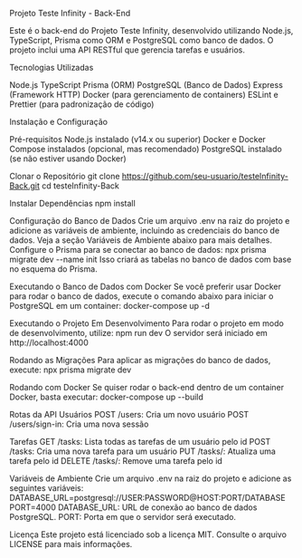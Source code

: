 Projeto Teste Infinity - Back-End

Este é o back-end do Projeto Teste Infinity, desenvolvido utilizando Node.js, TypeScript, Prisma como ORM e PostgreSQL como banco de dados. O projeto inclui uma API RESTful que gerencia tarefas e usuários.

Tecnologias Utilizadas

Node.js
TypeScript
Prisma (ORM)
PostgreSQL (Banco de Dados)
Express (Framework HTTP)
Docker (para gerenciamento de containers)
ESLint e Prettier (para padronização de código)

Instalação e Configuração

Pré-requisitos
Node.js instalado (v14.x ou superior)
Docker e Docker Compose instalados (opcional, mas recomendado)
PostgreSQL instalado (se não estiver usando Docker)

Clonar o Repositório
git clone https://github.com/seu-usuario/testeInfinity-Back.git
cd testeInfinity-Back

Instalar Dependências
npm install

Configuração do Banco de Dados
Crie um arquivo .env na raiz do projeto e adicione as variáveis de ambiente, incluindo as credenciais do banco de dados. Veja a seção Variáveis de Ambiente abaixo para mais detalhes.
Configure o Prisma para se conectar ao banco de dados:
npx prisma migrate dev --name init
Isso criará as tabelas no banco de dados com base no esquema do Prisma.

Executando o Banco de Dados com Docker
Se você preferir usar Docker para rodar o banco de dados, execute o comando abaixo para iniciar o PostgreSQL em um container:
docker-compose up -d

Executando o Projeto
Em Desenvolvimento
Para rodar o projeto em modo de desenvolvimento, utilize:
npm run dev
O servidor será iniciado em http://localhost:4000

Rodando as Migrações
Para aplicar as migrações do banco de dados, execute:
npx prisma migrate dev

Rodando com Docker
Se quiser rodar o back-end dentro de um container Docker, basta executar:
docker-compose up --build

Rotas da API
Usuários
POST /users: Cria um novo usuário
POST /users/sign-in: Cria uma nova sessão

Tarefas
GET /tasks: Lista todas as tarefas de um usuário pelo id
POST /tasks: Cria uma nova tarefa para um usuário
PUT /tasks/: Atualiza uma tarefa pelo id
DELETE /tasks/: Remove uma tarefa pelo id

Variáveis de Ambiente
Crie um arquivo .env na raiz do projeto e adicione as seguintes variáveis:
DATABASE_URL=postgresql://USER:PASSWORD@HOST:PORT/DATABASE
PORT=4000
DATABASE_URL: URL de conexão ao banco de dados PostgreSQL.
PORT: Porta em que o servidor será executado.

Licença
Este projeto está licenciado sob a licença MIT. Consulte o arquivo LICENSE para mais informações.

